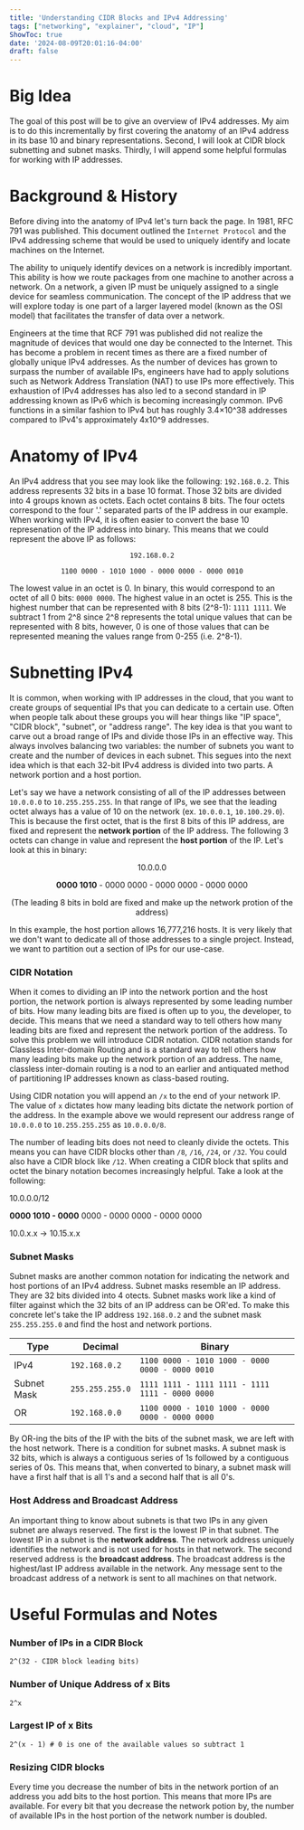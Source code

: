 ```yaml
---
title: 'Understanding CIDR Blocks and IPv4 Addressing'
tags: ["networking", "explainer", "cloud", "IP"]
ShowToc: true
date: '2024-08-09T20:01:16-04:00'
draft: false
---
```

# Big Idea

The goal of this post will be to give an overview of IPv4 addresses. My aim is to do this incrementally by first covering the anatomy of an IPv4 address in its base 10 and binary representations. Second, I will look at CIDR block subnetting and subnet masks. Thirdly, I will append some helpful formulas for working with IP addresses.

# Background & History

Before diving into the anatomy of IPv4 let's turn back the page. In 1981, RFC 791 was published. This document outlined the `Internet Protocol` and the IPv4 addressing scheme that would be used to uniquely identify and locate machines on the Internet.

The ability to uniquely identify devices on a network is incredibly important. This ability is how we route packages from one machine to another across a network. On a network, a given IP must be uniquely assigned to a single device for seamless communication. The concept of the IP address that we will explore today is one part of a larger layered model (known as the OSI model) that facilitates the transfer of data over a network.

Engineers at the time that RCF 791 was published did not realize the magnitude of devices that would one day be connected to the Internet. This has become a problem in recent times as there are a fixed number of globally unique IPv4 addresses. As the number of devices has grown to surpass the number of available IPs, engineers have had to apply solutions such as Network Address Translation (NAT) to use IPs more effectively. This exhaustion of IPv4 addresses has also led to a second standard in IP addressing known as IPv6 which is becoming increasingly common. IPv6 functions in a similar fashion to IPv4 but has roughly 3.4×10^38 addresses compared to IPv4's approximately 4x10^9 addresses. 


# Anatomy of IPv4

An IPv4 address that you see may look like the following: `192.168.0.2`. This address represents 32 bits in a base 10 format. Those 32 bits are divided into 4 groups known as octets. Each octet contains 8 bits. The four octets correspond to the four '.' separated parts of the IP address in our example. When working with IPv4, it is often easier to convert the base 10 represenation of the IP address into binary. This means that we could represent the above IP as follows:

<div style="text-align: center;" markdown="1">

`192.168.0.2`

`1100 0000 - 1010 1000 - 0000 0000 - 0000 0010`
</div>

The lowest value in an octet is 0. In binary, this would correspond to an octet of all 0 bits: `0000 0000`. The highest value in an octet is 255. This is the highest number that can be represented with 8 bits (2^8-1): `1111 1111`. We subtract 1 from 2^8 since 2^8 represents the total unique values that can be represented with 8 bits, however, 0 is one of those values that can be represented meaning the values range from 0-255 (i.e. 2^8-1).


# Subnetting IPv4

It is common, when working with IP addresses in the cloud, that you want to create groups of sequential IPs that you can dedicate to a certain use. Often when people talk about these groups you will hear things like "IP space", "CIDR block", "subnet", or "address range". The key idea is that you want to carve out a broad range of IPs and divide those IPs in an effective way. This always involves balancing two variables: the number of subnets you want to create and the number of devices in each subnet. This segues into the next idea which is that each 32-bit IPv4 address is divided into two parts. A network portion and a host portion. 

Let's say we have a network consisting of all of the IP addresses between `10.0.0.0` to `10.255.255.255`. In that range of IPs, we see that the leading octet always has a value of 10 on the network (ex. `10.0.0.1`, `10.100.29.0`). This is because the first octet, that is the first 8 bits of this IP address, are fixed and represent the **network portion** of the IP address. The following 3 octets can change in value and represent the **host portion** of the IP. Let's look at this in binary:
<div style="text-align: center;" markdown="1">

10.0.0.0

**0000 1010** - 0000 0000 - 0000 0000 - 0000 0000 

(The leading 8 bits in bold are fixed and make up the network protion of the address)
</div>

In this example, the host portion allows 16,777,216 hosts. It is very likely that we don't want to dedicate all of those addresses to a single project. Instead, we want to partition out a section of IPs for our use-case. 

### CIDR Notation

When it comes to dividing an IP into the network portion and the host portion, the network portion is always represented by some leading number of bits. How many leading bits are fixed is often up to you, the developer, to decide. This means that we need a standard way to tell others how many leading bits are fixed and represent the network portion of the address. To solve this problem we will introduce CIDR notation. CIDR notation stands for Classless Inter-domain Routing and is a standard way to tell others how many leading bits make up the network portion of an address. The name, classless inter-domain routing is a nod to an earlier and antiquated method of partitioning IP addresses known as class-based routing. 

Using CIDR notation you will append an `/x` to the end of your network IP. The value of `x` dictates how many leading bits dictate the network portion of the address. In the example above we would represent our address range of `10.0.0.0` to `10.255.255.255` as `10.0.0.0/8`.

The number of leading bits does not need to cleanly divide the octets. This means you can have CIDR blocks other than `/8`, `/16`, `/24`, or `/32`. You could also have a CIDR block like `/12`. When creating a CIDR block that splits and octet the binary notation becomes increasingly helpful. Take a look at the following:

10.0.0.0/12

**0000 1010 - 0000** 0000 - 0000 0000  - 0000 0000 

10.0.x.x -> 10.15.x.x


### Subnet Masks

Subnet masks are another common notation for indicating the network and host portions of an IPv4 address. Subnet masks resemble an IP address. They are 32 bits divided into 4 otects. Subnet masks work like a kind of filter against which the 32 bits of an IP address can be OR'ed. To make this concrete let's take the IP address `192.168.0.2` and the subnet mask `255.255.255.0` and find the host and network portions.

|Type |   Decimal     | Binary                                         |
|-----|---------------|------------------------------------------------|
|IPv4 | `192.168.0.2` |`1100 0000 - 1010 1000 - 0000 0000 - 0000 0010`|
|Subnet Mask| `255.255.255.0` | `1111 1111 - 1111 1111 - 1111 1111 - 0000 0000` |
| OR  | `192.168.0.0` |`1100 0000 - 1010 1000 - 0000 0000 - 0000 0000`| 

By OR-ing the bits of the IP with the bits of the subnet mask, we are left with the host network. There is a condition for subnet masks. A subnet mask is 32 bits, which is always a contiguous series of 1s followed by a contiguous series of 0s. This means that, when converted to binary, a subnet mask will have a first half that is all 1's and a second half that is all 0's.  

### Host Address and Broadcast Address

An important thing to know about subnets is that two IPs in any given subnet are always reserved. The first is the lowest IP in that subnet. The lowest IP in a subnet is the **network address**. The network address uniquely identifies the network and is not used for hosts in that network. The second reserved address is the **broadcast address**. The broadcast address is the highest/last IP address available in the network. Any message sent to the broadcast address of a network is sent to all machines on that network. 

# Useful Formulas and Notes

### Number of IPs in a CIDR Block
`2^(32 - CIDR block leading bits)`

### Number of Unique Address of x Bits
`2^x`

### Largest IP of x Bits
`2^(x - 1) # 0 is one of the available values so subtract 1`

### Resizing CIDR blocks
Every time you decrease the number of bits in the network portion of an address you add bits to the host portion. This means that more IPs are available.
For every bit that you decrease the network potion by, the number of available IPs in the host portion of the network number is doubled. 




